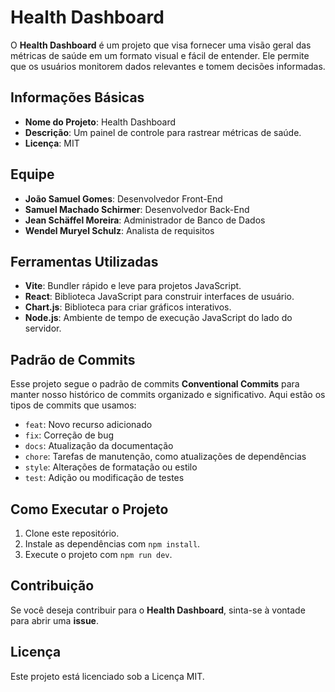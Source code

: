 # Health Dashboard

O **Health Dashboard** é um projeto que visa fornecer uma visão geral das métricas de saúde em um formato visual e fácil de entender. Ele permite que os usuários monitorem dados relevantes e tomem decisões informadas.

## Informações Básicas

- **Nome do Projeto**: Health Dashboard
- **Descrição**: Um painel de controle para rastrear métricas de saúde.
- **Licença**: MIT

## Equipe

- **João Samuel Gomes**: Desenvolvedor Front-End 
- **Samuel Machado Schirmer**: Desenvolvedor Back-End
- **Jean Schäffel Moreira**: Administrador de Banco de Dados
- **Wendel Muryel Schulz**: Analista de requisitos

## Ferramentas Utilizadas

- **Vite**: Bundler rápido e leve para projetos JavaScript.
- **React**: Biblioteca JavaScript para construir interfaces de usuário.
- **Chart.js**: Biblioteca para criar gráficos interativos.
- **Node.js**: Ambiente de tempo de execução JavaScript do lado do servidor.

## Padrão de Commits

Esse projeto segue o padrão de commits **Conventional Commits** para manter nosso histórico de commits organizado e significativo. Aqui estão os tipos de commits que usamos:

- `feat`: Novo recurso adicionado
- `fix`: Correção de bug
- `docs`: Atualização da documentação
- `chore`: Tarefas de manutenção, como atualizações de dependências
- `style`: Alterações de formatação ou estilo
- `test`: Adição ou modificação de testes

## Como Executar o Projeto

1. Clone este repositório.
2. Instale as dependências com `npm install`.
3. Execute o projeto com `npm run dev`.

## Contribuição

Se você deseja contribuir para o **Health Dashboard**, sinta-se à vontade para abrir uma **issue**.

## Licença

Este projeto está licenciado sob a Licença MIT.
